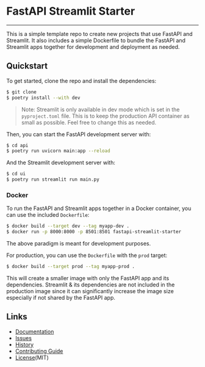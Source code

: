 # FastAPI Streamlit Starter

---

This is a simple template repo to create new projects that use FastAPI and Streamlit.
It also includes a simple Dockerfile to bundle the FastAPI and Streamlit apps together for development and deployment as needed.

## Quickstart

To get started, clone the repo and install the dependencies:

```bash
$ git clone
$ poetry install --with dev
```

> Note: Streamlit is only available in dev mode which is set in the `pyproject.toml` file. This is to keep the production API container as small as possible. Feel free to change this as needed.


Then, you can start the FastAPI development server with:

```bash
$ cd api
$ poetry run uvicorn main:app --reload
```

And the Streamlit development server with:

```bash
$ cd ui
$ poetry run streamlit run main.py
```

### Docker

To run the FastAPI and Streamlit apps together in a Docker container, you can use the included `Dockerfile`:

```bash
$ docker build --target dev --tag myapp-dev .
$ docker run -p 8000:8000 -p 8501:8501 fastapi-streamlit-starter
```

The above paradigm is meant for development purposes.

For production, you can use the `Dockerfile` with the `prod` target:

```bash
$ docker build --target prod --tag myapp-prod .
```

This will create a smaller image with only the FastAPI app and its dependencies. Streamlit & its dependencies are not included in the production image since it can significantly increase the image size especially if not shared by the FastAPI app.

## Links

- [Documentation](docs/index.md)
- [Issues](https://github.com/hayabhay/fastapi-streamlit-starter/issues)
- [History](docs/history.md)
- [Contributing Guide](docs/contributing.md)
- [License](LICENSE)(MIT)
